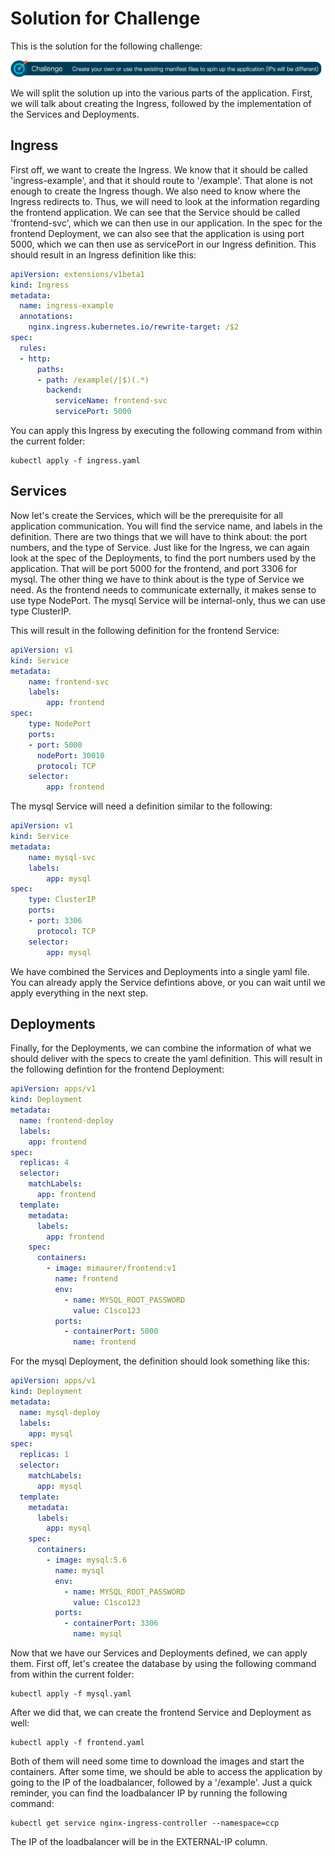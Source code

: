 # Solution for Challenge

This is the solution for the following challenge:

![Challenge](../img/challenge.png?raw=true "Challenge")

We will split the solution up into the various parts of the application. First, we will talk about creating the Ingress, followed by the implementation of the Services and Deployments.

## Ingress

First off, we want to create the Ingress. We know that it should be called 'ingress-example', and that it should route to '/example'. That alone is not enough to create the Ingress though. We also need to know where the Ingress redirects to. Thus, we will need to look at the information regarding the frontend application. We can see that the Service should be called 'frontend-svc', which we can then use in our application. In the spec for the frontend Deployment, we can also see that the application is using port 5000, which we can then use as servicePort in our Ingress definition. This should result in an Ingress definition like this:

```yaml
apiVersion: extensions/v1beta1
kind: Ingress
metadata:
  name: ingress-example
  annotations:
    nginx.ingress.kubernetes.io/rewrite-target: /$2
spec:
  rules:
  - http:
      paths:
      - path: /example(/|$)(.*)
        backend:
          serviceName: frontend-svc
          servicePort: 5000
```

You can apply this Ingress by executing the following command from within the current folder:

```
kubectl apply -f ingress.yaml
```

## Services

Now let's create the Services, which will be the prerequisite for all application communication. You will find the service name, and labels in the definition. There are two things that we will have to think about: the port numbers, and the type of Service. Just like for the Ingress, we can again look at the spec of the Deployments, to find the port numbers used by the application. That will be port 5000 for the frontend, and port 3306 for mysql. The other thing we have to think about is the type of Service we need. As the frontend needs to communicate externally, it makes sense to use type NodePort. The mysql Service will be internal-only, thus we can use type ClusterIP.

This will result in the following definition for the frontend Service:

```yaml
apiVersion: v1
kind: Service
metadata:
    name: frontend-svc
    labels:
        app: frontend
spec:
    type: NodePort
    ports:
    - port: 5000
      nodePort: 30010
      protocol: TCP
    selector:
        app: frontend
```

The mysql Service will need a definition similar to the following:

```yaml
apiVersion: v1
kind: Service
metadata:
    name: mysql-svc
    labels:
        app: mysql
spec:
    type: ClusterIP
    ports:
    - port: 3306
      protocol: TCP
    selector:
        app: mysql
```

We have combined the Services and Deployments into a single yaml file. You can already apply the Service defintions above, or you can wait until we apply everything in the next step.

## Deployments

Finally, for the Deployments, we can combine the information of what we should deliver with the specs to create the yaml definition. This will result in the following defintion for the frontend Deployment:

```yaml
apiVersion: apps/v1
kind: Deployment
metadata:
  name: frontend-deploy
  labels:
    app: frontend
spec:
  replicas: 4
  selector:
    matchLabels:
      app: frontend
  template:
    metadata:
      labels:
        app: frontend
    spec:
      containers:
        - image: mimaurer/frontend:v1
          name: frontend
          env:
            - name: MYSQL_ROOT_PASSWORD
              value: C1sco123
          ports:
            - containerPort: 5000
              name: frontend
```

For the mysql Deployment, the definition should look something like this:

```yaml
apiVersion: apps/v1
kind: Deployment
metadata:
  name: mysql-deploy
  labels:
    app: mysql
spec:
  replicas: 1
  selector:
    matchLabels:
      app: mysql
  template:
    metadata:
      labels:
        app: mysql
    spec:
      containers:
        - image: mysql:5.6
          name: mysql
          env:
            - name: MYSQL_ROOT_PASSWORD
              value: C1sco123
          ports:
            - containerPort: 3306
              name: mysql
```

Now that we have our Services and Deployments defined, we can apply them. First off, let's createe the database by using the following command from within the current folder:

```
kubectl apply -f mysql.yaml
```

After we did that, we can create the frontend Service and Deployment as well:

```
kubectl apply -f frontend.yaml
```

Both of them will need some time to download the images and start the containers. After some time, we should be able to access the application by going to the IP of the loadbalancer, followed by a '/example'. Just a quick reminder, you can find the loadbalancer IP by running the following command:

```
kubectl get service nginx-ingress-controller --namespace=ccp
```

The IP of the loadbalancer will be in the EXTERNAL-IP column.

